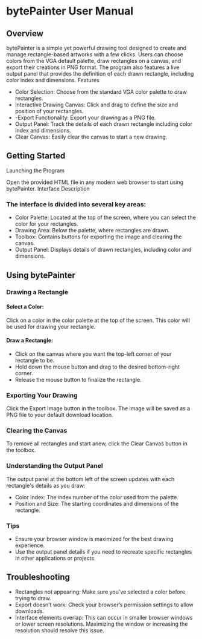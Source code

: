 # bytePainter User Manual

## Overview

bytePainter is a simple yet powerful drawing tool designed to create and manage rectangle-based artworks with a few clicks. Users can choose colors from the VGA default palette, draw rectangles on a canvas, and export their creations in PNG format. The program also features a live output panel that provides the definition of each drawn rectangle, including color index and dimensions.
Features

- Color Selection: Choose from the standard VGA color palette to draw rectangles.
- Interactive Drawing Canvas: Click and drag to define the size and position of your rectangles.
- -Export Functionality: Export your drawing as a PNG file.
- Output Panel: Track the details of each drawn rectangle including color index and dimensions.
- Clear Canvas: Easily clear the canvas to start a new drawing.

## Getting Started
Launching the Program

Open the provided HTML file in any modern web browser to start using bytePainter.
Interface Description

### The interface is divided into several key areas:

- Color Palette: Located at the top of the screen, where you can select the color for your rectangles.
- Drawing Area: Below the palette, where rectangles are drawn.
- Toolbox: Contains buttons for exporting the image and clearing the canvas.
- Output Panel: Displays details of drawn rectangles, including color and dimensions.

## Using bytePainter

### Drawing a Rectangle

#### Select a Color:
Click on a color in the color palette at the top of the screen. This color will be used for drawing your rectangle.

#### Draw a Rectangle:
- Click on the canvas where you want the top-left corner of your rectangle to be.
- Hold down the mouse button and drag to the desired bottom-right corner.
- Release the mouse button to finalize the rectangle.

### Exporting Your Drawing

Click the Export Image button in the toolbox. The image will be saved as a PNG file to your default download location.

### Clearing the Canvas

To remove all rectangles and start anew, click the Clear Canvas button in the toolbox.

### Understanding the Output Panel

The output panel at the bottom left of the screen updates with each rectangle's details as you draw:
- Color Index: The index number of the color used from the palette.
- Position and Size: The starting coordinates and dimensions of the rectangle.

### Tips

- Ensure your browser window is maximized for the best drawing experience.
- Use the output panel details if you need to recreate specific rectangles in other applications or projects.

## Troubleshooting

- Rectangles not appearing: Make sure you've selected a color before trying to draw.
- Export doesn’t work: Check your browser’s permission settings to allow downloads.
- Interface elements overlap: This can occur in smaller browser windows or lower screen resolutions. Maximizing the window or increasing the resolution should resolve this issue.